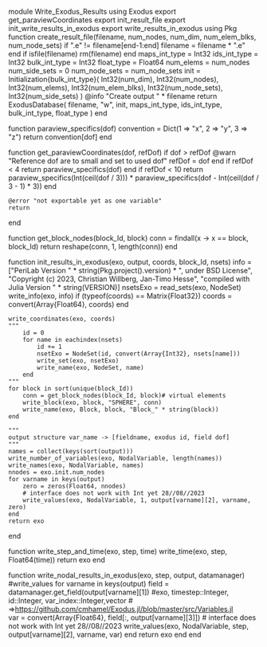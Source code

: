 module Write_Exodus_Results
using Exodus
export get_paraviewCoordinates
export init_result_file
export init_write_results_in_exodus
export write_results_in_exodus
using Pkg
function create_result_file(filename, num_nodes, num_dim, num_elem_blks, num_node_sets)
    if ".e" != filename[end-1:end]
        filename = filename * ".e"
    end
    if isfile(filename)
        rm(filename)
    end
    maps_int_type = Int32
    ids_int_type = Int32
    bulk_int_type = Int32
    float_type = Float64
    num_elems = num_nodes
    num_side_sets = 0
    num_node_sets = num_node_sets
    init = Initialization{bulk_int_type}(
        Int32(num_dim), Int32(num_nodes), Int32(num_elems),
        Int32(num_elem_blks), Int32(num_node_sets), Int32(num_side_sets)
    )
    @info "Create output " * filename
    return ExodusDatabase(
        filename, "w", init,
        maps_int_type, ids_int_type, bulk_int_type, float_type
    )
end

function paraview_specifics(dof)
    convention = Dict(1 => "x", 2 => "y", 3 => "z")
    return convention[dof]
end

function get_paraviewCoordinates(dof, refDof)
    if dof > refDof
        @warn "Reference dof are to small and set to used dof"
        refDof = dof
    end
    if refDof < 4
        return paraview_specifics(dof)
    end
    if refDof < 10
        return paraview_specifics(Int(ceil(dof / 3))) * paraview_specifics(dof - Int(ceil(dof / 3 - 1) * 3))
    end

    @error "not exportable yet as one variable"
    return

end

function get_block_nodes(block_Id, block)
    conn = findall(x -> x == block, block_Id)
    return reshape(conn, 1, length(conn))
end

function init_results_in_exodus(exo, output, coords, block_Id, nsets)
    info = ["PeriLab Version " * string(Pkg.project().version) * ", under BSD License", "Copyright (c) 2023, Christian Willberg, Jan-Timo Hesse", "compiled with Julia Version " * string(VERSION)]
    nsetsExo = read_sets(exo, NodeSet)
    write_info(exo, info)
    if (typeof(coords) == Matrix{Float32})
        coords = convert(Array{Float64}, coords)
    end

    write_coordinates(exo, coords)
    """
        id = 0
        for name in eachindex(nsets)
            id += 1
            nsetExo = NodeSet(id, convert(Array{Int32}, nsets[name]))
            write_set(exo, nsetExo)
            write_name(exo, NodeSet, name)
        end
    """
    for block in sort(unique(block_Id))
        conn = get_block_nodes(block_Id, block)# virtual elements     
        write_block(exo, block, "SPHERE", conn)
        write_name(exo, Block, block, "Block_" * string(block))
    end

    """
    output structure var_name -> [fieldname, exodus id, field dof]
    """
    names = collect(keys(sort(output)))
    write_number_of_variables(exo, NodalVariable, length(names))
    write_names(exo, NodalVariable, names)
    nnodes = exo.init.num_nodes
    for varname in keys(output)
        zero = zeros(Float64, nnodes)
        # interface does not work with Int yet 28//08//2023
        write_values(exo, NodalVariable, 1, output[varname][2], varname, zero)
    end
    return exo
end

function write_step_and_time(exo, step, time)
    write_time(exo, step, Float64(time))
    return exo
end

function write_nodal_results_in_exodus(exo, step, output, datamanager)
    #write_values
    for varname in keys(output)
        field = datamanager.get_field(output[varname][1])
        #exo, timestep::Integer, id::Integer, var_index::Integer,vector
        # =>https://github.com/cmhamel/Exodus.jl/blob/master/src/Variables.jl  
        var = convert(Array{Float64}, field[:, output[varname][3]])
        # interface does not work with Int yet 28//08//2023
        write_values(exo, NodalVariable, step, output[varname][2], varname, var)
    end
    return exo
end
end